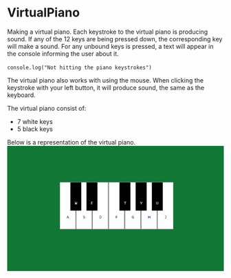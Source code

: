 # VirtualPiano
Making a virtual piano. Each keystroke to the virtual piano is producing sound.
If any of the 12 keys are being pressed down, the corresponding key will make a sound.
For any unbound keys is pressed, a text will appear in the console informing the user about it.

 `console.log("Not hitting the piano keystrokes")`
 
 The virtual piano also works with using the mouse. When clicking the keystroke with your left button, it will produce sound, the same as the keyboard.
 
The virtual piano consist of:
- 7 white keys
- 5 black keys

Below is a representation of the virtual piano.
![Virtual Piano](https://github.com/Saruwatarii/VirtualPiano/blob/main/img/VirutalPiano.png)

